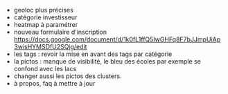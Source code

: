 
- geoloc plus précises
- catégorie investisseur
- heatmap à paramétrer
- nouveau formulaire d'inscription
  https://docs.google.com/document/d/1k0fL1ffQ5IwGHFq8F7bJJmpUiAp3wisHYMSDfU2SQjg/edit
- les tags : revoir la mise en avant des tags par catégorie
- la pictos : manque de visibilité, le bleu des écoles par exemple se confond avec les lacs
- changer aussi les pictos des clusters.
- à propos, faq à mettre à jour
